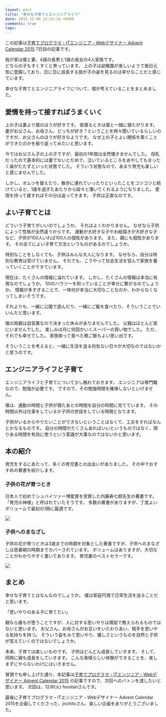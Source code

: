 ```yaml
---
layout: post
title: "幸せな子育てとエンジニアライフ"
date: 2015-12-06 22:23:14 +0900
comments: true
tags: 
---
```


この記事は[子育てプログラマ・ITエンジニア・Webデザイナー Advent Calendar 2015](http://www.adventar.org/calendars/853) 7日目の記事です。

我が家は僕と妻、4歳の長男と1歳の長女の4人家族です。  
どちらの子もすくすくと育っています。
上の子は幼稚園が楽しいようで毎日元気に登園しており、日に日に成長する我が子の姿を見るのは幸せなことだと感じています。

幸せな子育てとエンジニアライフについて、僕が考えていることをまとめました。

## 愛情を持って接すればうまくいく
上の子は妻より僕のほうが好きです。
夜寝るときは僕と一緒に寝たがります。
妻がお父さん、お母さん、どっちが好き？ということを時々聞いているらしいのですが、お父さんのほうが好きなようです。
なぜ上の子とよい関係を築くことができたのかを振り返ってみたいと思います。

今ではお父さん子の上の子ですが、最初の1年間は全然懐きませんでした。
母乳だったので基本的には妻でないとだめで、泣いているところをあやしてもまったく歯がたたずといった状態でした。
そういう状態なので、あまり育児も楽しいと感じませんでした。

しかし、オムツを替えたり、散歩に連れていったりといったことをコツコツと続けていると、1歳を過ぎたあたりから段々と懐いてくれるようになりました。
愛情を持って接すればその分は返ってきます。
子供は正直なのです。

## よい子育てとは
どういう子育てがいいのでしょうか。
それはよくわかりません。
なぜなら子供によって性格が全然違うからです。
運動が大好きな子やお絵描きが大好きな子など、子供が100人いれば100人の個性があります。
また、親にも個性があります。
その全てによい子育て方法というものがあるのでしょうか。

特別なことをしなくても、子供はみんな大人になります。
なぜなら、自分は特別な教育は受けていません。
それでも、こうやって社会生活を営んで家族を養っていくことができています。

現在は、たくさんの情報に溢れています。
しかし、たくさんの情報は本当に有用なのでしょうか。
50のハウツーを知っていることが幸せに繋がるのでしょうか。
情報が多すぎることで、一体何が本当に大切なことなのか、わからなくなってしまいそうです。

それよりも、一緒に公園で遊んだり、一緒にご飯を食べたり、そういうことでいいんだと思います。

僕の両親は自営業なので決まった休みがありませんでした。
父親はほとんど家にいませんでした。
楽しみは月に何回かいくスーパーの買い物でした。
ただ、それでも幸せでした。
家族揃って食べた晩ご飯もよい思い出です。

そういうことを考えると、一緒に生活を送る何気ない日々が大切なのではないかと思うのです。

## エンジニアライフと子育て
エンジニアライフと子育てについて少し触れておきます。
エンジニアは専門職なので、勉強が必要です。
ですので、その勉強時間を確保しないといけません。

僕は、通勤の時間と子供が寝たあとの時間を自分の時間に充てています。
その時間以外は仕事をしているか子供の世話をしている時間となります。

子供がいるからやりたいことができないということはなくて、工夫をすればなんとかなるものです。
自分の時間がたくさんあればいいというものではなく、限りある時間を有効に使うという意識が大事なのではないかと思います。

## 本の紹介
育児をするにあたって、多くの育児書との出会いがありました。
その中でおすすめの著書を紹介します。

### 子供の花が育つとき
日本人で初めてシュバイツァー博愛賞を受賞した内藤寿七郎先生の著書です。「育児の神様」と呼ばれていたそうです。
多数の著書がありますが、丁度よいボリュームで最初の1冊に最適です。

<a rel="nofollow" href="http://www.amazon.co.jp/gp/product/4093112177/ref=as_li_tf_il?ie=UTF8&camp=247&creative=1211&creativeASIN=4093112177&linkCode=as2&tag=syoyama-22"><img border="0" src="http://ws-fe.amazon-adsystem.com/widgets/q?_encoding=UTF8&ASIN=4093112177&Format=_SL250_&ID=AsinImage&MarketPlace=JP&ServiceVersion=20070822&WS=1&tag=syoyama-22" ></a><img src="http://ir-jp.amazon-adsystem.com/e/ir?t=syoyama-22&l=as2&o=9&a=4093112177" width="1" height="1" border="0" alt="" style="border:none !important; margin:0px !important;" />

### 子供へのまなざし
子供の花が育つときは3歳までの時期を対象とした著書ですが、子供へのまなざしは思春期の時期までカバーされています。
ボリュームはありますが、大切なことがわかりやすく書いてあります。
育児書のベストセラーです。

<a rel="nofollow" href="http://www.amazon.co.jp/gp/product/4834014738/ref=as_li_tf_il?ie=UTF8&camp=247&creative=1211&creativeASIN=4834014738&linkCode=as2&tag=syoyama-22"><img border="0" src="http://ws-fe.amazon-adsystem.com/widgets/q?_encoding=UTF8&ASIN=4834014738&Format=_SL250_&ID=AsinImage&MarketPlace=JP&ServiceVersion=20070822&WS=1&tag=syoyama-22" ></a><img src="http://ir-jp.amazon-adsystem.com/e/ir?t=syoyama-22&l=as2&o=9&a=4834014738" width="1" height="1" border="0" alt="" style="border:none !important; margin:0px !important;" />

## まとめ
幸せな子育てとはなんなのでしょうか。
僕は家庭円満で日常生活を送ることだと思います。

「思いやりのある子に育てたい」

親なら誰もが思うことですが、人に対する思いやりは理屈で教えられるものではないと思います。
お父さん、お母さんがお互いをいたわりあい、相手を思いやる気持ちを持つ。
そういう姿をみて思いやり、優しさというものを自然と子供が覚えていくのではないでしょうか。

本来、子育ては楽しいものです。
子供はどんどん成長していきます。
そして、同時に親も成長をしていきます。
こんな素晴らしい体験ができることを、楽しまずにやらないわけにはいきません。

冒頭でも申し上げた通り、本記事は[子育てプログラマ・ITエンジニア・Webデザイナー Advent Calendar 2015](http://www.adventar.org/calendars/853) の記事ですので、次回へのバトンを渡したいと思います。
次回は、12/8(火) foostanさんです。

最後に子育てプログラマ・ITエンジニア・Webデザイナー Advent Calendar 2015を企画してくださった、jnchitoさん、楽しい企画をありがとうございました。
